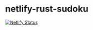 # netlify-rust-sudoku

[![Netlify Status](https://api.netlify.com/api/v1/badges/95e92cee-cb90-4025-8f9b-05b6c01a8135/deploy-status)](https://app.netlify.com/sites/tourmaline-monstera-739887/deploys)
